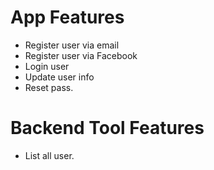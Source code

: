 # App Features
- Register user via email
- Register user via Facebook
- Login user
- Update user info
- Reset pass.

# Backend Tool Features
- List all user.
